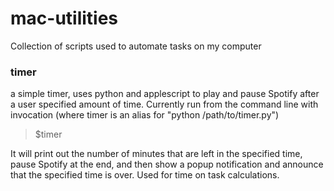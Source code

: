 mac-utilities
=============

Collection of scripts used to automate tasks on my computer

### timer
a simple timer, uses python and applescript to play and pause Spotify
after a user specified amount of time. Currently run from the command line with 
invocation (where timer is an alias for "python /path/to/timer.py")

> $timer <num-minutes>

It will print out the number of minutes that are left in the specified time, 
pause Spotify at the end, and then show a popup notification and announce that 
the specified time is over. Used for time on task calculations. 
 
